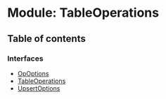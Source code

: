 # Module: TableOperations

## Table of contents

### Interfaces

- [OpOptions](../interfaces/TableOperations.OpOptions.md)
- [TableOperations](../interfaces/TableOperations.TableOperations.md)
- [UpsertOptions](../interfaces/TableOperations.UpsertOptions.md)
